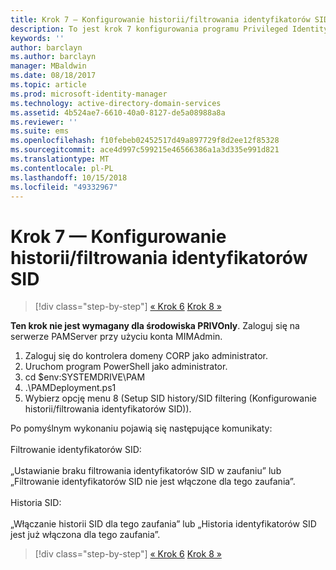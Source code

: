 ```yaml
---
title: Krok 7 — Konfigurowanie historii/filtrowania identyfikatorów SID
description: To jest krok 7 konfigurowania programu Privileged Identity Manager za pomocą skryptów. Ten krok obejmuje konfigurowanie historii/filtrowania identyfikatorów SID.
keywords: ''
author: barclayn
ms.author: barclayn
manager: MBaldwin
ms.date: 08/18/2017
ms.topic: article
ms.prod: microsoft-identity-manager
ms.technology: active-directory-domain-services
ms.assetid: 4b524ae7-6610-40a0-8127-de5a08988a8a
ms.reviewer: ''
ms.suite: ems
ms.openlocfilehash: f10febeb02452517d49a897729f8d2ee12f85328
ms.sourcegitcommit: ace4d997c599215e46566386a1a3d335e991d821
ms.translationtype: MT
ms.contentlocale: pl-PL
ms.lasthandoff: 10/15/2018
ms.locfileid: "49332967"
---
```

# <a name="step-7-set-up-sid-historysid-filtering"></a>Krok 7 — Konfigurowanie historii/filtrowania identyfikatorów SID

> [!div class="step-by-step"]
> [« Krok 6](sp1-step6-setup-pam-trust.md)
> [Krok 8 »](sp1-step8-pam-deployment-verification.md)

**Ten krok nie jest wymagany dla środowiska PRIVOnly**. Zaloguj się na serwerze PAMServer przy użyciu konta MIMAdmin.

1. Zaloguj się do kontrolera domeny CORP jako administrator.
2. Uruchom program PowerShell jako administrator.
3. cd $env:SYSTEMDRIVE\PAM
4. .\PAMDeployment.ps1
5. Wybierz opcję menu 8 (Setup SID history/SID filtering (Konfigurowanie historii/filtrowania identyfikatorów SID)).

Po pomyślnym wykonaniu pojawią się następujące komunikaty:<br/></br>
Filtrowanie identyfikatorów SID: <br/></br>
„Ustawianie braku filtrowania identyfikatorów SID w zaufaniu” lub „Filtrowanie identyfikatorów SID nie jest włączone dla tego zaufania”. </br></br>
Historia SID: </br></br>
„Włączanie historii SID dla tego zaufania” lub „Historia identyfikatorów SID jest już włączona dla tego zaufania”.

> [!div class="step-by-step"]
> [« Krok 6](sp1-step6-setup-pam-trust.md)
> [Krok 8 »](sp1-step8-pam-deployment-verification.md)
